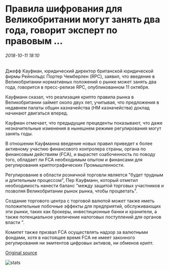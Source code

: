 # Правила шифрования для Великобритании могут занять два года, говорит эксперт по правовым ...

###### 2018-10-11 18:10

Джефф Кауфман, юридический директор британской юридической фирмы Рейнольдс Портер Чемберлен (RPC), заявил, что введение в Великобритании нормативных положений о рынке может занять два года, говорится в пресс-релизе RPC, опубликованном 11 октября.

Кауфманн сказал, что реализация крипто правила рынка в Великобритании займет около двух лет, учитывая, что предложения в недавнем палаты общин казначейства (HM казначейства) доклад начинают двигаться вперед.

Кауфман отмечает, что предыдущие прецеденты показывают, что даже незначительные изменения в нынешнем режиме регулирования могут занять годы.

В отношении Кауфманна введение новых правил приведет к более активному участию финансового контролера страны, органа по финансовым действиям (FCA), и вырастет озабоченность по поводу того, обладает ли FCA необходимым опытом и финансами для регулирования криптографических Промышленности.

Регулирование в области розничной торговли является "будет трудным и длительным процессом", Пер Кауфманн, который отметил необходимость нанести баланс "между защитой торговых участников и позволяя Великобритании рынок рынка, чтобы процветать".

Создание торгового центра с торговой валютой может также иметь положительные побочные эффекты для предприятий, обслуживающих эти рынки, таких как брокеры, инвестиционные банки и хранители, а также потенциальное увеличение налоговых поступлений для органов власти ".

Комитет также призвал FCA осуществлять надзор за валютными фондами, хотя в настоящее время FCA не имеет законного регулирования ни эмитентов цифровых активов, ни обменов крипт.

[Original source](https://cointelegraph.com/news/crypto-regulations-for-uk-could-take-two-years-says-legal-expert)

![stats](https://c.statcounter.com/11760860/0/a89fa40b/1/ "stats")